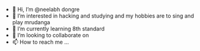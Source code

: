 - 👋 Hi, I’m @neelabh dongre
- 👀 I’m interested in hacking and studying and my hobbies are to sing and play mrudanga 
- 🌱 I’m currently learning 8th standard
- 💞️ I’m looking to collaborate on 
- 📫 How to reach me ...

<!---
NeelWebsite/NeelWebsite is a ✨ special ✨ repository because its `README.md` (this file) appears on your GitHub profile.
You can click the Preview link to take a look at your changes.
--->
